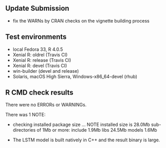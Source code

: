 ## Update Submission

* fix the WARNs by CRAN checks on the vignette building process

## Test environments
* local Fedora 33, R 4.0.5
* Xenial R: oldrel (Travis CI)
* Xenial R: release (Travis CI)
* Xenial R: devel (Travis CI)
* win-builder (devel and release)
* Solaris, macOS High Sierra, Windows-x86_64-devel (rhub)

## R CMD check results
There were no ERRORs or WARNINGs. 

There was 1 NOTE:

* checking installed package size ... NOTE
    installed size is 28.0Mb
    sub-directories of 1Mb or more:
      include   1.9Mb
      libs     24.5Mb
      models    1.6Mb

* The LSTM model is built natively in C++ and the result binary is large.
